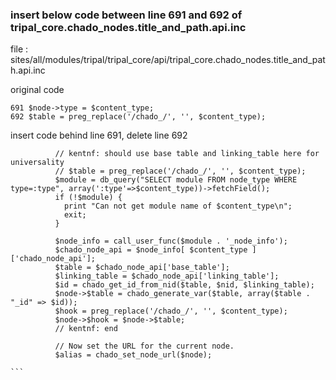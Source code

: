 


### insert below code between line 691 and 692 of tripal_core.chado_nodes.title_and_path.api.inc

file : sites/all/modules/tripal/tripal_core/api/tripal_core.chado_nodes.title_and_path.api.inc

original code
```
691 $node->type = $content_type;
692 $table = preg_replace('/chado_/', '', $content_type);

```
insert code behind line 691, delete line 692
````
          // kentnf: should use base table and linking_table here for universality
          // $table = preg_replace('/chado_/', '', $content_type);
          $module = db_query("SELECT module FROM node_type WHERE type=:type", array(':type'=>$content_type))->fetchField();
          if (!$module) {
            print "Can not get module name of $content_type\n";
            exit;
          }

          $node_info = call_user_func($module . '_node_info');
          $chado_node_api = $node_info[ $content_type ]['chado_node_api'];
          $table = $chado_node_api['base_table'];
          $linking_table = $chado_node_api['linking_table'];
          $id = chado_get_id_from_nid($table, $nid, $linking_table);
          $node->$table = chado_generate_var($table, array($table . "_id" => $id));
          $hook = preg_replace('/chado_/', '', $content_type);
          $node->$hook = $node->$table;
          // kentnf: end

          // Now set the URL for the current node.
          $alias = chado_set_node_url($node);

```

